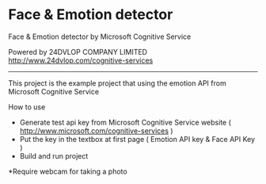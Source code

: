 # Face & Emotion detector
Face & Emotion detector by Microsoft Cognitive Service

Powered by 24DVLOP COMPANY LIMITED
http://www.24dvlop.com/cognitive-services
__________________________________

This project is the example project that using the emotion API from Microsoft Cognitive Service

How to use
- Generate test api key from Microsoft Cognitive Service website ( http://www.microsoft.com/cognitive-services )
- Put the key in the textbox at first page ( Emotion API key & Face API Key )
- Build and run project

*Require webcam for taking a photo
